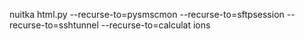 nuitka html.py --recurse-to=pysmscmon --recurse-to=sftpsession --recurse-to=sshtunnel --recurse-to=calculat
ions